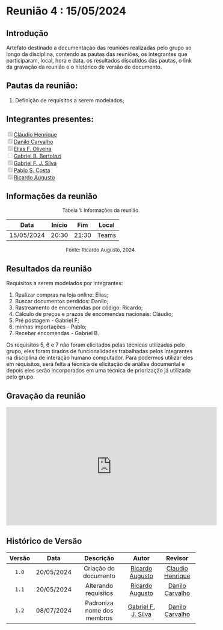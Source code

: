# Reunião 4 : 15/05/2024

## Introdução

Artefato destinado a documentação das reuniões realizadas pelo grupo ao longo da disciplina, contendo as pautas das reuniões, os integrantes que participaram, local, hora e data, os resultados discutidos das pautas, o link da gravação da reunião e o histórico de versão do documento. 

## Pautas da reunião:

1. Definição de requisitos a serem modelados;

## Integrantes presentes:

<label><input type="checkbox" checked disabled>[Cláudio Henrique][ClaudioGH]</label><br>
<label><input type="checkbox" checked disabled>[Danilo Carvalho][DaniloGH]</label><br>
<label><input type="checkbox" checked disabled>[Elias F. Oliveira][EliasGH]</label><br>
<label><input type="checkbox" disabled>[Gabriel B. Bertolazi][GabrielBGH]</label><br>
<label><input type="checkbox" checked disabled>[Gabriel F. J. Silva][GabrielFGH]</label><br>
<label><input type="checkbox" checked disabled>[Pablo S. Costa][PabloGH]</label><br>
<label><input type="checkbox" checked disabled>[Ricardo Augusto][RicardoGH]</label><br>

## Informações da reunião

<font size="2" >
<p style="text-align: center"> Tabela 1: Informações da reunião. </p>
</font>
<center markdown="1">
 
| Data | Início | Fim | Local |
|:-:|:-:|:-:|:-:|
| 15/05/2024 | 20:30 | 21:30 | Teams |

</center>
<font size="2" >
<p style="text-align: center"> Fonte: Ricardo Augusto, 2024. </p>
</font>

## Resultados da reunião

Requisitos a serem modelados por integrantes:
 
1. Realizar compras na loja online: Elias;
2. Buscar documentos perdidos: Danilo;
3. Rastreamento de encomendas por código: Ricardo;
4. Cálculo de preços e prazos de encomendas nacionais: Cláudio;
5. Pré postagem - Gabriel F;
6. minhas importações - Pablo;
7. Receber encomendas - Gabriel B.

Os requisitos 5, 6 e 7 não foram elicitados pelas técnicas utilizadas pelo grupo, eles foram tirados de funcionalidades trabalhadas pelos integrantes na disciplina de interação humano computador. Para podermos utilizar eles em requisitos, será feita a técnica de elicitação de análise documental e depois eles serão incorporados em uma técnica de priorização já utilizada pelo grupo.

## Gravação da reunião

<center>

<iframe width="560" height="315" src="https://www.youtube.com/embed/Ypdh0TstZxo?si=HpIbDge13M2FRAwK" title="YouTube video player" frameborder="0" allow="accelerometer; autoplay; clipboard-write; encrypted-media; gyroscope; picture-in-picture; web-share" referrerpolicy="strict-origin-when-cross-origin" allowfullscreen></iframe>

</center>

## Histórico de Versão

| Versão | Data | Descrição | Autor | Revisor
|:-:|:-:|:-:|:-:|:-:|
|`1.0`| 20/05/2024 | Criação do documento| [Ricardo Augusto][RicardoGH] | [Claudio Henrique][ClaudioGH] |
| `1.1` | 20/05/2024 | Alterando requisitos | [Ricardo Augusto][RicardoGH] | [Danilo Carvalho][DaniloGH] |
| `1.2`  | 08/07/2024 | Padroniza nome dos membros | [Gabriel F. J. Silva][GabrielFGH] | [Danilo Carvalho][DaniloGH]  |


[ClaudioGH]: https://github.com/claudiohsc
[DaniloGH]: https://github.com/Danilo-Carvalho-Antunes
[EliasGH]: https://github.com/EliasOliver21
[GabrielBGH]: https://github.com/Bertolazi
[GabrielFGH]: https://github.com/MMcLovin
[PabloGH]: https://github.com/pabloheika
[RicardoGH]: https://www.github.com/avmricardo
